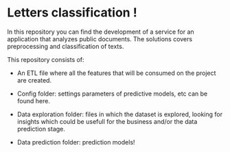 # Letters classification ! 

In this repository you can find the development of a service for an application that analyzes public documents. The solutions covers preprocessing and classification of texts.

This repository consists of:

- An ETL file where all the features that will be consumed on the project are created.

- Config folder: settings parameters of predictive models, etc can be found here.

- Data exploration folder: files in which the dataset is explored, looking for insights which could be usefull for the business and/or the data prediction stage.

- Data prediction folder: prediction models!
